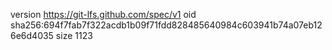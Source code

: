 version https://git-lfs.github.com/spec/v1
oid sha256:694f7fab7f322acdb1b09f71fdd828485640984c603941b74a07eb126e6d4035
size 1123
